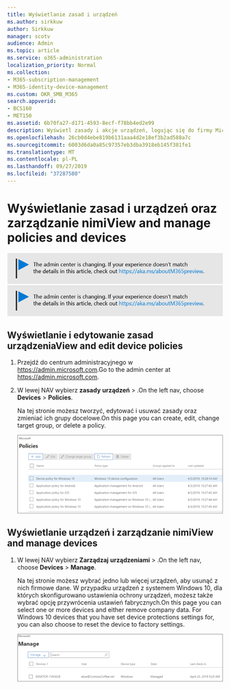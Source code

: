 ```yaml
---
title: Wyświetlanie zasad i urządzeń
ms.author: sirkkuw
author: Sirkkuw
manager: scotv
audience: Admin
ms.topic: article
ms.service: o365-administration
localization_priority: Normal
ms.collection:
- M365-subscription-management
- M365-identity-device-management
ms.custom: OKR_SMB_M365
search.appverid:
- BCS160
- MET150
ms.assetid: 6b70fa27-d171-4593-8ecf-f78bb4ed2e99
description: Wyświetl zasady i akcje urządzeń, logując się do firmy Microsoft 365 z poświadczeniami administratora globalnego.
ms.openlocfilehash: 26cb0d4ebe819b6131aaa4d2e18ef3b2ad588a7c
ms.sourcegitcommit: 6003d6da0a85c97357eb3dba3918eb145f381fe1
ms.translationtype: MT
ms.contentlocale: pl-PL
ms.lasthandoff: 09/27/2019
ms.locfileid: "37287580"
---
```

# <a name="view-and-manage-policies-and-devices"></a><span data-ttu-id="413f1-103">Wyświetlanie zasad i urządzeń oraz zarządzanie nimi</span><span class="sxs-lookup"><span data-stu-id="413f1-103">View and manage policies and devices</span></span>

<span data-ttu-id="413f1-104">[![Etykieta, aby poinformować, że centrum admin zmienia się i można znaleźć więcej szczegółów na aka.ms/aboutM365preview.](media/m365admincenterchanging.png)](https://docs.microsoft.com/office365/admin/microsoft-365-admin-center-preview)</span><span class="sxs-lookup"><span data-stu-id="413f1-104">[![Label to let you know the admin center is changing and you can find more details at aka.ms/aboutM365preview.](media/m365admincenterchanging.png)](https://docs.microsoft.com/office365/admin/microsoft-365-admin-center-preview)</span></span>

## <a name="view-and-edit-device-policies"></a><span data-ttu-id="413f1-105">Wyświetlanie i edytowanie zasad urządzenia</span><span class="sxs-lookup"><span data-stu-id="413f1-105">View and edit device policies</span></span>

1.  <span data-ttu-id="413f1-106">Przejdź do centrum administracyjnego w <a href="https://go.microsoft.com/fwlink/p/?linkid=837890" target="_blank">https://admin.microsoft.com</a>.</span><span class="sxs-lookup"><span data-stu-id="413f1-106">Go to the admin center at <a href="https://go.microsoft.com/fwlink/p/?linkid=837890" target="_blank">https://admin.microsoft.com</a>.</span></span>
2. <span data-ttu-id="413f1-107">W lewej NAV wybierz **zasady** **urządzeń** \> .</span><span class="sxs-lookup"><span data-stu-id="413f1-107">On the left nav, choose **Devices** \> **Policies**.</span></span>

    <span data-ttu-id="413f1-108">Na tej stronie możesz tworzyć, edytować i usuwać zasady oraz zmieniać ich grupy docelowe.</span><span class="sxs-lookup"><span data-stu-id="413f1-108">On this page you can create, edit, change target group, or delete a policy.</span></span>

    ![Screenshot of the Policies page](media/devicepolicies.png)
  
## <a name="view-and-manage-devices"></a><span data-ttu-id="413f1-110">Wyświetlanie urządzeń i zarządzanie nimi</span><span class="sxs-lookup"><span data-stu-id="413f1-110">View and manage devices</span></span>


1. <span data-ttu-id="413f1-111">W lewej NAV wybierz **Zarządzaj** **urządzeniami** \> .</span><span class="sxs-lookup"><span data-stu-id="413f1-111">On the left nav, choose **Devices** \> **Manage**.</span></span> 
    
    <span data-ttu-id="413f1-p101">Na tej stronie możesz wybrać jedno lub więcej urządzeń, aby usunąć z nich firmowe dane. W przypadku urządzeń z systemem Windows 10, dla których skonfigurowano ustawienia ochrony urządzeń, możesz także wybrać opcję przywrócenia ustawień fabrycznych.</span><span class="sxs-lookup"><span data-stu-id="413f1-p101">On this page you can select one or more devices and either remove company data. For Windows 10 devices that you have set device protections settings for, you can also choose to reset the device to factory settings.</span></span>
  
   ![Strona Zarządzanie urządzeniami](media/devicesmanage.png)

